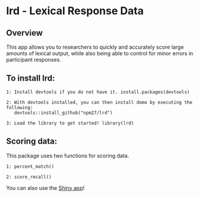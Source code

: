 # lrd - Lexical Response Data

## Overview

This app allows you to researchers to quickly and accurately score large amounts of lexical output, while also being able to control for minor errors in participant responses.

## To install lrd:

    1: Install devtools if you do not have it. install.packages(devtools)

    2: With devtools installed, you can then install domo by executing the following:
	   devtools::install_github("npm27/lrd")

    3: Load the library to get started! library(lrd)

## Scoring data:

This package uses two functions for scoring data.

	1: percent_match()
	
	2: score_recall()


You can also use the [Shiny app](https://npm27.shinyapps.io/lrdshiny/)!
